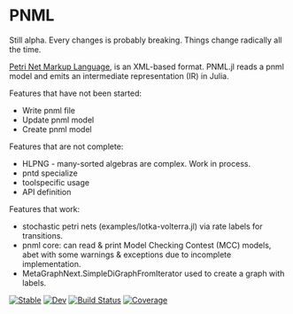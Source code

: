 # PNML
Still alpha. Every changes is probably breaking. Things change radically all the time.

[Petri Net Markup Language](https://www.pnml.org), is an XML-based format.
PNML.jl reads a pnml model and emits an intermediate representation (IR) in Julia.

Features that have not been started:
  - Write pnml file
  - Update pnml model
  - Create pnml model

Features that are not complete:
  - HLPNG - many-sorted algebras are complex. Work in process.
  - pntd specialize
  - toolspecific usage
  - API definition

Features that work:
  - stochastic petri nets (examples/lotka-volterra.jl) via rate labels for transitions.
  - pnml core: can read & print Model Checking Contest (MCC) models, abet with some warnings & exceptions due to incomplete implementation.
  - MetaGraphNext.SimpleDiGraphFromIterator used to create a graph with labels.

[![Stable](https://img.shields.io/badge/docs-stable-blue.svg)](https://strangehurst.github.io/PNML.jl/stable)
[![Dev](https://img.shields.io/badge/docs-dev-blue.svg)](https://strangehurst.github.io/PNML.jl/dev)
[![Build Status](https://github.com/strangehurst/PNML.jl/workflows/CI/badge.svg)](https://github.com/strangehurst/PNML.jl/actions)
[![Coverage](https://codecov.io/gh/strangehurst/PNML.jl/branch/master/graph/badge.svg)](https://codecov.io/gh/strangehurst/PNML.jl)
